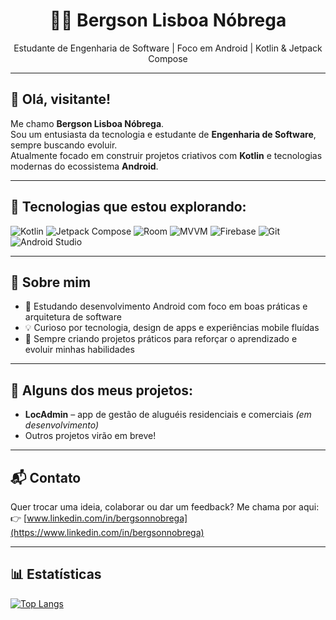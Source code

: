 <h1 align="center">👨‍💻 Bergson Lisboa Nóbrega</h1>

<p align="center">Estudante de Engenharia de Software | Foco em Android | Kotlin & Jetpack Compose</p>

---

## 👋 Olá, visitante!

Me chamo **Bergson Lisboa Nóbrega**.  
Sou um entusiasta da tecnologia e estudante de **Engenharia de Software**, sempre buscando evoluir.  
Atualmente focado em construir projetos criativos com **Kotlin** e tecnologias modernas do ecossistema **Android**.

---

## 🚀 Tecnologias que estou explorando:

<p align="left">
  <img src="https://img.shields.io/badge/Kotlin-7F52FF?style=for-the-badge&logo=kotlin&logoColor=white" alt="Kotlin"/>
  <img src="https://img.shields.io/badge/Jetpack_Compose-4285F4?style=for-the-badge&logo=android&logoColor=white" alt="Jetpack Compose"/>
  <img src="https://img.shields.io/badge/Room-00796B?style=for-the-badge&logo=sqlite&logoColor=white" alt="Room"/>
  <img src="https://img.shields.io/badge/MVVM-6A1B9A?style=for-the-badge&logo=android&logoColor=white" alt="MVVM"/>
  <img src="https://img.shields.io/badge/Firebase-FFCA28?style=for-the-badge&logo=firebase&logoColor=black" alt="Firebase"/>
  <img src="https://img.shields.io/badge/Git-F05032?style=for-the-badge&logo=git&logoColor=white" alt="Git"/>
  <img src="https://img.shields.io/badge/Android_Studio-3DDC84?style=for-the-badge&logo=android-studio&logoColor=white" alt="Android Studio"/>
</p>

---

## 📌 Sobre mim

- 📱 Estudando desenvolvimento Android com foco em boas práticas e arquitetura de software  
- 💡 Curioso por tecnologia, design de apps e experiências mobile fluídas  
- 🔁 Sempre criando projetos práticos para reforçar o aprendizado e evoluir minhas habilidades  

---

## 📂 Alguns dos meus projetos:

- **LocAdmin** – app de gestão de aluguéis residenciais e comerciais *(em desenvolvimento)*  
- Outros projetos virão em breve!

---

## 📬 Contato

Quer trocar uma ideia, colaborar ou dar um feedback? Me chama por aqui:  
👉 [www.linkedin.com/in/bergsonnobrega](https://www.linkedin.com/in/bergsonnobrega)

---

## 📊 Estatísticas

[![Top Langs](https://github-readme-stats.vercel.app/api/top-langs/?username=bergsonnobrega&layout=compact&theme=tokyonight)](https://github.com/anuraghazra/github-readme-stats)
